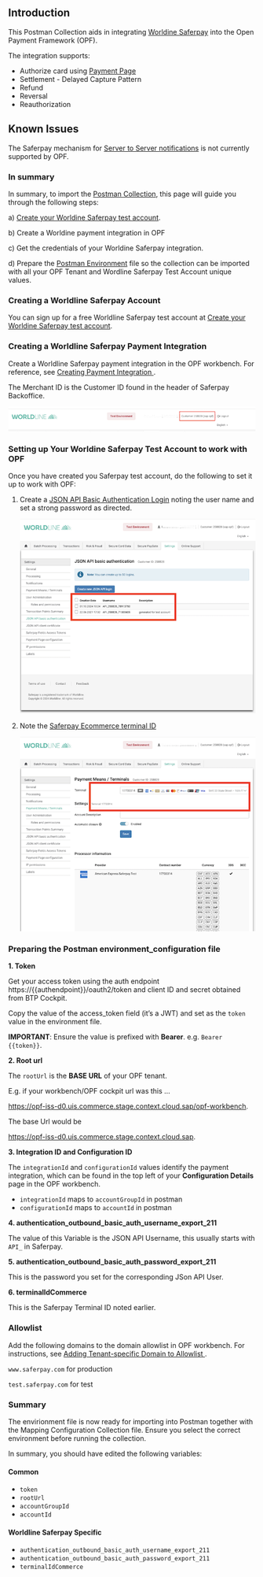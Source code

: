 ## Introduction ##
This Postman Collection aids in integrating [Worldine Saferpay](https://worldline.com/en-ch/home/main-navigation/solutions/merchants/solutions-and-services/e-commerce/saferpay-payment-solution) into the Open Payment Framework (OPF).

The integration supports:

* Authorize card using [Payment Page](https://docs.saferpay.com/home/integration-guide/licences-and-interfaces/payment-page)
* Settlement - Delayed Capture Pattern
* Refund
* Reversal
* Reauthorization

## Known Issues ##
The Saferpay mechanism for [Server to Server notifications](https://docs.saferpay.com/home/integration-guide/licences-and-interfaces/payment-page#handling-notifications) is not currently supported by OPF.

### In summary ###
In summary, to import the [Postman Collection](mapping_configuration.json), this page will guide you through the following steps:

a) [Create your Worldine Saferpay test account](https://test.saferpay.com/BO/SignUp?lang=en).

b) Create a Worldine payment integration in OPF

c) Get the credentials of your Worldine Saferpay integration.

d) Prepare the [Postman Environment](environment_configuration.json) file so the collection can be imported with all your OPF Tenant and Wordline Saferpay Test Account unique values. 

### Creating a Worldline Saferpay Account ###
You can sign up for a free Worldline Saferpay test account at [Create your Worldine Saferpay test account](https://test.saferpay.com/BO/SignUp?lang=en).


### Creating a Worldline Saferpay Payment Integration ###
Create a Worldline Saferpay payment integration in the OPF workbench. For reference, see [Creating Payment Integration
](https://help.sap.com/docs/SAP_COMMERCE_CLOUD_PUBLIC_CLOUD/0996ba68e5794b8ab51db8d25d4c9f8a/20a64f954df1425391757759011e7e6b.html?state=DRAFT).

The Merchant ID is the Customer ID found in the header of Saferpay Backoffice.

![](../images/saferpay-merchant-id.png)


### Setting up Your Worldine Saferpay Test Account to work with OPF ###
Once you have created you Saferpay test account, do the following to set it up to work with OPF:
1. Create a [JSON API Basic Authentication Login](https://test.saferpay.com/BO/Settings/JsonApiLogin) noting the user name and set a strong password as directed.

   ![](../images/saferpay-json-api.png)
   
3. Note the [Saferpay Ecommerce terminal ID](https://test.saferpay.com/BO/Settings/Terminal)

   ![](../images/saferpay-terminal.png)

### Preparing the Postman environment_configuration file ###

**1. Token**

Get your access token using the auth endpoint https://{{authendpoint}}/oauth2/token and client ID and secret obtained from BTP Cockpit.

Copy the value of the access_token field (it’s a JWT) and set as the ``token`` value in the environment file.

**IMPORTANT**: Ensure the value is prefixed with **Bearer**. e.g. ``Bearer {{token}}``.

**2. Root url**

The ``rootUrl`` is the **BASE URL** of your OPF tenant.

E.g. if your workbench/OPF cockpit url was this …

<https://opf-iss-d0.uis.commerce.stage.context.cloud.sap/opf-workbench>.

The base Url would be

https://opf-iss-d0.uis.commerce.stage.context.cloud.sap.


**3. Integration ID and Configuration ID**

The ``integrationId`` and ``configurationId`` values identify the payment integration, which can be found in the top left of your **Configuration Details** page in the OPF workbench.

* ``integrationId`` maps to ``accountGroupId`` in postman
* ``configurationId`` maps to ``accountId`` in postman

**4. authentication_outbound_basic_auth_username_export_211**

The value of this Variable is the JSON API Username, this usually starts with ``API_`` in Saferpay.

**5. authentication_outbound_basic_auth_password_export_211**

This is the password you set for the corresponding JSon API User.

**6. terminalIdCommerce**

This is the Saferpay Terminal ID noted earlier.

### Allowlist
Add the following domains to the domain allowlist in OPF workbench. For instructions, see [Adding Tenant-specific Domain to Allowlist
](https://help.sap.com/docs/SAP_COMMERCE_CLOUD_PUBLIC_CLOUD/0996ba68e5794b8ab51db8d25d4c9f8a/a6836485b4494cfaad4033b4ee7a9c64.html?state=DRAFT).


``www.saferpay.com`` for production

``test.saferpay.com`` for test


### Summary

The envirionment file is now ready for importing into Postman together with the Mapping Configuration Collection file. Ensure you select the correct environment before running the collection.

In summary, you should have edited the following variables: 

#### Common
- ``token``
- ``rootUrl``
- ``accountGroupId``
- ``accountId`` 

#### Worldline Saferpay Specific
- ``authentication_outbound_basic_auth_username_export_211``
- ``authentication_outbound_basic_auth_password_export_211``
- ``terminalIdCommerce`` 
  
